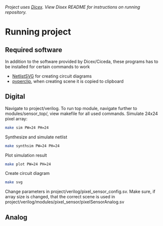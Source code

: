 *Project uses [Dicex](https://github.com/wulffern/dicex). View Disex README for instructions on running repository.*

# Running project
## Required software
In addition to the software provided by Dicex/Ciceda, these programs has to be installed for certain commands to work
* [NetlistSVG](https://github.com/nturley/netlistsvg) for creating circuit diagrams
* [pyperclip](https://pypi.org/project/pyperclip/), when creating scene it is copied to clipboard

## Digital
Navigate to project/verilog. To run top module, navigate further to modules/sensor_top/, view makefile for all used commands. 
Simulate 24x24 pixel array:
``` sh
make sim PW=24 PH=24
```

Synthesize and simulate netlist
```sh
make synthsim PW=24 PH=24
```

Plot simulation result
``` sh
make plot PW=24 PH=24
```

Create circuit diagram
``` sh
make svg
```

Change parameters in project/verilog/pixel_sensor_config.sv. Make sure, if array size is changed, that the correct scene is used in project/verilog/modules/pixel_sensor/pixelSensorAnalog.sv

## Analog
